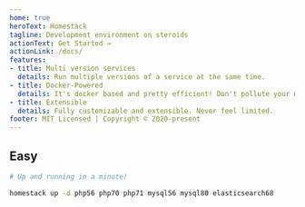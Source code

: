 ```yaml
---
home: true
heroText: Homestack
tagline: Development environment on steroids
actionText: Get Started →
actionLink: /docs/
features:
- title: Multi version services
  details: Run multiple versions of a service at the same time.
- title: Docker-Powered
  details: It's docker based and pretty efficient! Don't pollute your machine. Destroy it when you break anything.
- title: Extensible
  details: Fully customizable and extensible. Never feel limited.
footer: MIT Licensed | Copyright © 2020-present
---
```


## Easy

```sh
# Up and running in a minute!

homestack up -d php56 php70 php71 mysql56 mysql80 elasticsearch68
```